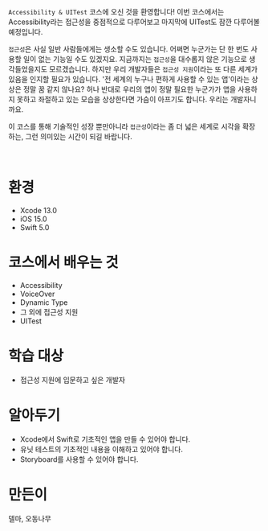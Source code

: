 

`Accessibility & UITest` 코스에 오신 것을 환영합니다! 이번 코스에서는 Accessibility라는 접근성을 중점적으로 다루어보고 마지막에 UITest도 잠깐 다루어볼 예정입니다. <br>

`접근성`은 사실 일반 사람들에게는 생소할 수도 있습니다. 어쩌면 누군가는 단 한 번도 사용할 일이 없는 기능일 수도 있겠지요. 지금까지는 `접근성`을 대수롭지 않은 기능으로 생각들었을지도 모르겠습니다. 하지만 우리 개발자들은 `접근성 지원`이라는 또 다른 세계가 있음을 인지할 필요가 있습니다. '전 세계의 누구나 편하게 사용할 수 있는 앱'이라는 상상은 정말 꿈 같지 않나요? 허나 반대로 우리의 앱이 정말 필요한 누군가가 앱을 사용하지 못하고 좌절하고 있는 모습을 상상한다면 가슴이 아프기도 합니다. 우리는 개발자니까요. <br>

이 코스를 통해 기술적인 성장 뿐만아니라 `접근성`이라는 좀 더 넓은 세계로 시각을 확장하는, 그런 의미있는 시간이 되길 바랍니다.

<br>

# 환경
- Xcode 13.0
- iOS 15.0
- Swift 5.0

# 코스에서 배우는 것
- Accessibility
- VoiceOver
- Dynamic Type
- 그 외에 접근성 지원
- UITest

# 학습 대상
- 접근성 지원에 입문하고 싶은 개발자

# 알아두기
- Xcode에서 Swift로 기초적인 앱을 만들 수 있어야 합니다.
- 유닛 테스트의 기초적인 내용을 이해하고 있어야 합니다.
- Storyboard를 사용할 수 있어야 합니다.

# 만든이
델마, 오동나무
